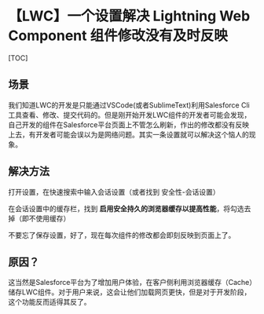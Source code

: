 # 【LWC】一个设置解决 Lightning Web Component 组件修改没有及时反映

[TOC]

## 场景

我们知道LWC的开发是只能通过VSCode(或者SublimeText)利用Salesforce Cli工具查看、修改、提交代码的。但是刚开始开发LWC组件的开发者可能会发现，自己开发的组件在Salesforce平台页面上不管怎么刷新，作出的修改都没有反映上去，有开发者可能会误以为是网络问题。其实一条设置就可以解决这个恼人的现象。

## 解决方法

打开设置，在快速搜索中输入会话设置（或者找到 安全性-会话设置）

在会话设置中的缓存栏，找到 **启用安全持久的浏览器缓存以提高性能**，将勾选去掉（即不使用缓存）

不要忘了保存设置，好了，现在每次组件的修改都会即刻反映到页面上了。

## 原因？

这当然是Salesforce平台为了增加用户体验，在客户侧利用浏览器缓存（Cache）储存LWC组件。对于用户来说，这会让他们加载网页更快，但是对于开发阶段，这个功能反而适得其反了。